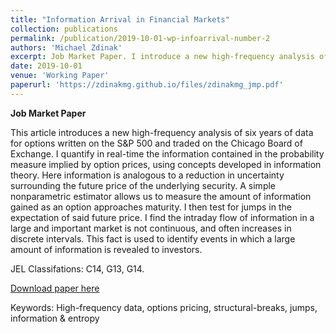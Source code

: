 ```yaml
---
title: "Information Arrival in Financial Markets"
collection: publications
permalink: /publication/2019-10-01-wp-infoarrival-number-2
authors: 'Michael Zdinak'
excerpt: Job Market Paper. I introduce a new high-frequency analysis of options written on the S&P 500, and quantify in real-time the information contained in the probability measure implied by option prices. I find the intraday flow of information summarizing the expected future price of the index is not continuous, and often increases in discrete intervals. This fact is used to identify large-information events over the six years in othe sample.
date: 2019-10-01
venue: 'Working Paper'
paperurl: 'https://zdinakmg.github.io/files/zdinakmg_jmp.pdf'
---
```


 **Job Market Paper**

This article introduces a new high-frequency analysis of six years of data for options written on the S&P 500 and traded on the Chicago Board of Exchange. I quantify in real-time the information contained in the probability measure implied by option prices, using concepts developed in information theory. Here information is analogous to a reduction in uncertainty surrounding the future price of the underlying security. A simple nonparametric estimator allows us to measure the amount of information gained as an option approaches maturity. I then test for jumps in the expectation of said future price. I find the intraday flow of information in a large and important market is not continuous, and often increases in discrete intervals. This fact is used to identify events in which a large amount of information is revealed to investors.

JEL Classifations: C14, G13, G14.

[Download paper here](https://zdinakmg.github.io/files/zdinakmg_jmp.pdf)

Keywords: High-frequency data, options pricing, structural-breaks, jumps, information & entropy
